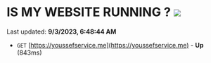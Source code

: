 # IS MY WEBSITE RUNNING ? [![](https://img.shields.io/static/v1?label=Sponsor&message=%E2%9D%A4&logo=GitHub&color=%23fe8e86)](https://github.com/sponsors/<username>)

Last updated: **9/3/2023, 6:48:44 AM**

- `GET` [https://youssefservice.me](https://youssefservice.me) - **Up** (843ms)

